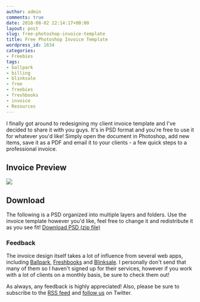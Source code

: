 ```yaml
---
author: admin
comments: true
date: 2010-08-02 22:14:17+00:00
layout: post
slug: free-photoshop-invoice-template
title: Free Photoshop Invoice Template
wordpress_id: 1634
categories:
- Freebies
tags:
- ballpark
- billing
- blinksale
- free
- freebies
- freshbooks
- invoice
- Resources
---
```


I finally got around to redesigning my client invoice template and I've decided to share it with you guys.  It's in PSD format and you're free to use it for whatever you'd like!  Simply open the document in Photoshop, add new items, save it as a PDF and email it to your clients - a few quick steps to a professional invoice.<!-- more -->


## Invoice Preview


[![](http://devgrow.com/wp-content/uploads/2010/08/invoice.jpg)](http://devgrow.com/files/invoice.pdf)


## Download


The following is a PSD organized into multiple layers and folders.  Use the invoice template however you'd like, feel free to change it and redistribute it as you see fit!
[Download PSD (zip file)](http://devgrow.com/files/invoice.zip)


### Feedback


The invoice design itself takes a lot of influence from several web apps, including [Ballpark](http://ballparkapp.com/), [Freshbooks](http://freshbooks.com/) and [Blinksale](http://blinksale.com/).  I personally don't send that many of them so I haven't signed up for their services, however if you work with a lot of clients on a monthly basis, be sure to check them out!

As always, any feedback is highly appreciated!  Also, please be sure to subscribe to the [RSS feed](http://feeds.feedburner.com/devgrow) and [follow us](http://twitter.com/ThinkDevGrow) on Twitter.
